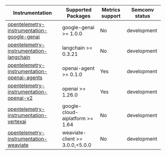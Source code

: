 
| Instrumentation | Supported Packages | Metrics support | Semconv status |
| --------------- | ------------------ | --------------- | -------------- |
| [opentelemetry-instrumentation-google-genai](./opentelemetry-instrumentation-google-genai) | google-genai >= 1.0.0 | No | development |
| [opentelemetry-instrumentation-langchain](./opentelemetry-instrumentation-langchain) | langchain >= 0.3.21 | No | development |
| [opentelemetry-instrumentation-openai-agents](./opentelemetry-instrumentation-openai-agents) | openai-agent >= 0.1.0 | Yes | development |
| [opentelemetry-instrumentation-openai-v2](./opentelemetry-instrumentation-openai-v2) | openai >= 1.26.0 | Yes | development |
| [opentelemetry-instrumentation-vertexai](./opentelemetry-instrumentation-vertexai) | google-cloud-aiplatform >= 1.64 | No | development |
| [opentelemetry-instrumentation-weaviate](./opentelemetry-instrumentation-weaviate) | weaviate-client >= 3.0.0,<5.0.0 | No | development |

